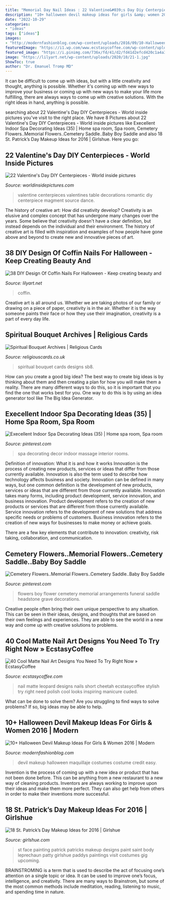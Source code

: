 ```yaml
---
title: "Memorial Day Nail Ideas : 22 Valentine&#039;s Day Diy Centerpieces"
description: "10+ halloween devil makeup ideas for girls &amp; women 2016"
date: "2022-10-29"
categories:
- "ideas"
tags: ["ideas"]
images:
- "http://modernfashionblog.com/wp-content/uploads/2016/09/10-Halloween-Devil-Makeup-Ideas-For-Girls-Women-2016-3.jpg"
featuredImage: "https://i1.wp.com/www.ecstasycoffee.com/wp-content/uploads/2016/09/Matte-Nail-Art-Ideas-@EcstasyCoffee-34.jpg?resize=600%2C600"
featured_image: "https://i.pinimg.com/736x/fd/41/d2/fd41d2efcd420c1a4a3b5f6d1dea27bb.jpg"
image: "https://lilyart.net/wp-content/uploads/2020/10/21-1.jpg"
ShowToc: true
author: "Dr. Emanuel Tromp MD"
---
```



It can be difficult to come up with ideas, but with a little creativity and thought, anything is possible. Whether it's coming up with new ways to improve your business or coming up with new ways to make your life more fulfilling, there are always ways to come up with creative solutions. With the right ideas in hand, anything is possible.

	

		
searching about 22 Valentine&#039;s Day DIY Centerpieces - World inside pictures you've visit to the right place. We have 8 Pictures about 22 Valentine&#039;s Day DIY Centerpieces - World inside pictures like Execellent Indoor Spa Decorating Ideas (35) | Home spa room, Spa room, Cemetery Flowers..Memorial Flowers..Cemetery Saddle..Baby Boy Saddle and also 18 St. Patrick’s Day Makeup Ideas for 2016 | Girlshue. Here you go:
		
    
## 22 Valentine&#039;s Day DIY Centerpieces - World Inside Pictures

<img loading=lazy src="https://worldinsidepictures.com/wp-content/uploads/2014/01/1440.jpg" onerror="this.onerror=null;this.src='https://tse3.mm.bing.net/th?id=OIP.TIEi7azUCvq1EKb1LYyp9wHaJ4&amp;pid=15.1';" alt="22 Valentine&#039;s Day DIY Centerpieces - World inside pictures">

_Source: worldinsidepictures.com_

>valentine centerpieces valentines table decorations romantic diy centerpiece magment source dance. 

	

The history of creative art: How did creativity develop?
Creativity is an elusive and complex concept that has undergone many changes over the years. Some believe that creativity doesn't have a clear definition, but instead depends on the individual and their environment. The history of creative art is filled with inspiration and examples of how people have gone above and beyond to create new and innovative pieces of art.

    
## 38 DIY Design Of Coffin Nails For Halloween - Keep Creating Beauty And

<img loading=lazy src="https://lilyart.net/wp-content/uploads/2020/10/21-1.jpg" onerror="this.onerror=null;this.src='https://tse2.mm.bing.net/th?id=OIP.YGN0LKx2iHTgbUgM0gNUbQHaKF&amp;pid=15.1';" alt="38 DIY Design Of Coffin Nails For Halloween - Keep creating beauty and">

_Source: lilyart.net_

>coffin. 

	

Creative art is all around us. Whether we are taking photos of our family or drawing on a piece of paper, creativity is in the air. Whether it is the way someone paints their face or how they use their imagination, creativity is a part of every day life.

    
## Spiritual Bouquet Archives | Religious Cards

<img loading=lazy src="https://www.religiouscards.co.uk/wp-content/uploads/2014/12/SB8-2-1.png" onerror="this.onerror=null;this.src='https://tse3.mm.bing.net/th?id=OIP.4q50bsdcCdx3mLphZ8TspwHaKw&amp;pid=15.1';" alt="Spiritual Bouquet Archives | Religious Cards">

_Source: religiouscards.co.uk_

>spiritual bouquet cards designs sb8. 

	

How can you create a good big idea?
The best way to create big ideas is by thinking about them and then creating a plan for how you will make them a reality. There are many different ways to do this, so it is important that you find the one that works best for you. One way to do this is by using an idea generator tool like The Big Idea Generator.

    
## Execellent Indoor Spa Decorating Ideas (35) | Home Spa Room, Spa Room

<img loading=lazy src="https://i.pinimg.com/736x/fd/41/d2/fd41d2efcd420c1a4a3b5f6d1dea27bb.jpg" onerror="this.onerror=null;this.src='https://tse4.mm.bing.net/th?id=OIP.x2BggobUx4skMXn3YsBL-QHaJ6&amp;pid=15.1';" alt="Execellent Indoor Spa Decorating Ideas (35) | Home spa room, Spa room">

_Source: pinterest.com_

>spa decorating decor indoor massage interior rooms. 

	

Definition of innovation: What it is and how it works
Innovation is the process of creating new products, services or ideas that differ from those currently available. Innovation is also the term used to describe how technology affects business and society. Innovation can be defined in many ways, but one common definition is the development of new products, services or ideas that are different from those currently available.
Innovation takes many forms, including product development, service innovation, and business innovation. Product development refers to the creation of new products or services that are different from those currently available. Service innovation refers to the development of new solutions that address specific needs or problems of customers. Business innovation refers to the creation of new ways for businesses to make money or achieve goals.

There are a few key elements that contribute to innovation: creativity, risk taking, collaboration, and communication.

    
## Cemetery Flowers..Memorial Flowers..Cemetery Saddle..Baby Boy Saddle

<img loading=lazy src="https://i.pinimg.com/736x/c0/95/67/c09567c2473f5adb6dcd25578467a309--cemetery-flowers-memorial-flowers.jpg" onerror="this.onerror=null;this.src='https://tse3.mm.bing.net/th?id=OIP.b0LC2nsHF5ManCpkOBpOywHaJ4&amp;pid=15.1';" alt="Cemetery Flowers..Memorial Flowers..Cemetery Saddle..Baby Boy Saddle">

_Source: pinterest.com_

>flowers boy flower cemetery memorial arrangements funeral saddle headstone grave decorations. 

	

Creative people often bring their own unique perspective to any situation. This can be seen in their ideas, designs, and thoughts that are based on their own feelings and experiences. They are able to see the world in a new way and come up with creative solutions to problems.

    
## 40 Cool Matte Nail Art Designs You Need To Try Right Now » EcstasyCoffee

<img loading=lazy src="https://i1.wp.com/www.ecstasycoffee.com/wp-content/uploads/2016/09/Matte-Nail-Art-Ideas-@EcstasyCoffee-34.jpg?resize=600%2C600" onerror="this.onerror=null;this.src='https://tse2.mm.bing.net/th?id=OIP.jrKNlgerHDWE3NUsEwGOdAHaHa&amp;pid=15.1';" alt="40 Cool Matte Nail Art Designs You Need To Try Right Now » EcstasyCoffee">

_Source: ecstasycoffee.com_

>nail matte leopard designs nails short cheetah ecstasycoffee stylish try right need polish cool looks inspiring manicure cuded. 

	

What can be done to solve them?
Are you struggling to find ways to solve problems? If so, big ideas may be able to help.

    
## 10+ Halloween Devil Makeup Ideas For Girls &amp; Women 2016 | Modern

<img loading=lazy src="http://modernfashionblog.com/wp-content/uploads/2016/09/10-Halloween-Devil-Makeup-Ideas-For-Girls-Women-2016-3.jpg" onerror="this.onerror=null;this.src='https://tse3.mm.bing.net/th?id=OIP.r_URp-2l2DncyQpqDyX6aQAAAA&amp;pid=15.1';" alt="10+ Halloween Devil Makeup Ideas For Girls &amp; Women 2016 | Modern">

_Source: modernfashionblog.com_

>devil makeup halloween maquillaje costumes costume credit easy. 

	

Invention is the process of coming up with a new idea or product that has not been done before. This can be anything from a new restaurant to a new way of cleaning products. Inventors are always working to improve upon their ideas and make them more perfect. They can also get help from others in order to make their inventions more successful.

    
## 18 St. Patrick’s Day Makeup Ideas For 2016 | Girlshue

<img loading=lazy src="http://www.girlshue.com/wp-content/uploads/2016/02/St.-Patricks-Day-make-up-2016-10.jpg" onerror="this.onerror=null;this.src='https://tse1.mm.bing.net/th?id=OIP.MfGjhATwQ9LvDDf_Sqmb9wHaJ4&amp;pid=15.1';" alt="18 St. Patrick’s Day Makeup Ideas for 2016 | Girlshue">

_Source: girlshue.com_

>st face painting patrick patricks makeup designs paint saint body leprechaun patty girlshue paddys paintings visit costumes gig upcoming. 

	

BRAINSTROMING is a term that is used to describe the act of focusing one’s attention on a single topic or idea. It can be used to improve one’s focus, intelligence, and creativity. There are many ways to Brainstrom, but some of the most common methods include meditation, reading, listening to music, and spending time in nature.

